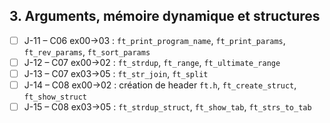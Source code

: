 ## 3. **Arguments, mémoire dynamique et structures**

* [ ] J-11 – C06 ex00→03 : `ft_print_program_name`, `ft_print_params`, `ft_rev_params`, `ft_sort_params`
* [ ] J-12 – C07 ex00→02 : `ft_strdup`, `ft_range`, `ft_ultimate_range`
* [ ] J-13 – C07 ex03→05 : `ft_str_join`, `ft_split`
* [ ] J-14 – C08 ex00→02 : création de header `ft.h`, `ft_create_struct`, `ft_show_struct`
* [ ] J-15 – C08 ex03→05 : `ft_strdup_struct`, `ft_show_tab`, `ft_strs_to_tab`
